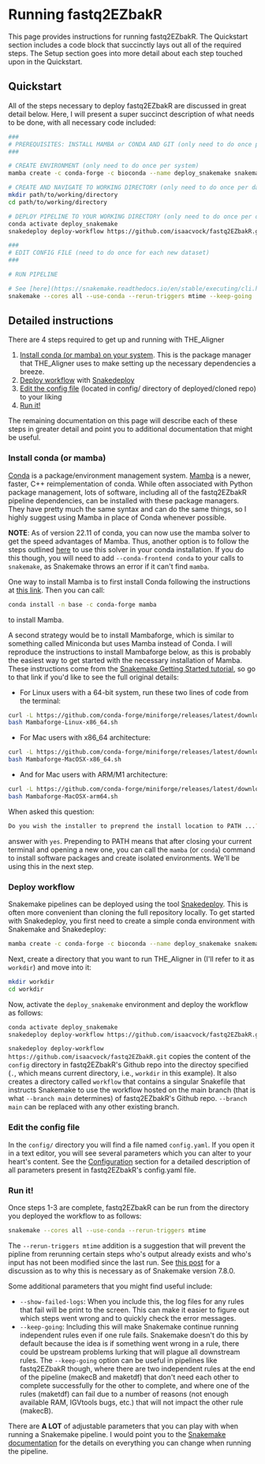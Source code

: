 # Running fastq2EZbakR

This page provides instructions for running fastq2EZbakR. The Quickstart section includes a code block that succinctly lays out all of the required steps. The Setup section goes into more detail about each step touched upon in the Quickstart.

## Quickstart

All of the steps necessary to deploy fastq2EZbakR are discussed in great detail below. Here, I will present a super succinct description of what needs to be done, with all necessary code included:

``` bash
### 
# PREREQUISITES: INSTALL MAMBA or CONDA AND GIT (only need to do once per system)
###

# CREATE ENVIRONMENT (only need to do once per system)
mamba create -c conda-forge -c bioconda --name deploy_snakemake snakemake snakedeploy

# CREATE AND NAVIGATE TO WORKING DIRECTORY (only need to do once per dataset)
mkdir path/to/working/directory
cd path/to/working/directory

# DEPLOY PIPELINE TO YOUR WORKING DIRECTORY (only need to do once per dataset)
conda activate deploy_snakemake
snakedeploy deploy-workflow https://github.com/isaacvock/fastq2EZbakR.git . --branch main

###
# EDIT CONFIG FILE (need to do once for each new dataset)
###

# RUN PIPELINE

# See [here](https://snakemake.readthedocs.io/en/stable/executing/cli.html) for details on all of the configurable parameters
snakemake --cores all --use-conda --rerun-triggers mtime --keep-going
```

## Detailed instructions

There are 4 steps required to get up and running with THE_Aligner

1. [Install conda (or mamba) on your system](#conda). This is the package manager that THE_Aligner uses to make setting up the necessary dependencies a breeze.
1. [Deploy workflow](#deploy) with [Snakedeploy](https://snakedeploy.readthedocs.io/en/latest/index.html)
1. [Edit the config file](#config) (located in config/ directory of deployed/cloned repo) to your liking
1. [Run it!](#run)

The remaining documentation on this page will describe each of these steps in greater detail and point you to additional documentation that might be useful.

### Install conda (or mamba)<a name="conda"></a>
[Conda](https://docs.conda.io/projects/conda/en/latest/index.html) is a package/environment management system. [Mamba](https://mamba.readthedocs.io/en/latest/) is a newer, faster, C++ reimplementation of conda. While often associated with Python package management, lots of software, including all of the fastq2EZbakR pipeline dependencies, can be installed with these package managers. They have pretty much the same syntax and can do the same things, so I highly suggest using Mamba in place of Conda whenever possible. 

**NOTE**: As of version 22.11 of conda, you can now use the mamba solver to get the speed advantages of Mamba. Thus, another option is to follow the steps outlined [here](https://www.anaconda.com/blog/a-faster-conda-for-a-growing-community) to use this solver in your conda installation. If you do this though, you will need to add `--conda-frontend conda` to your calls to `snakemake`, as Snakemake throws an error if it can't find `mamba`.

One way to install Mamba is to first install Conda following the instructions at [this link](https://docs.conda.io/projects/conda/en/latest/user-guide/install/index.html). Then you can call:

``` bash
conda install -n base -c conda-forge mamba
```
to install Mamba.

A second strategy would be to install Mambaforge, which is similar to something called Miniconda but uses Mamba instead of Conda. I will reproduce the instructions to install Mambaforge below, as this is probably the easiest way to get started with the necessary installation of Mamba. These instructions come from the [Snakemake Getting Started tutorial](https://snakemake.readthedocs.io/en/stable/tutorial/setup.html), so go to that link if you'd like to see the full original details:

* For Linux users with a 64-bit system, run these two lines of code from the terminal:

``` bash
curl -L https://github.com/conda-forge/miniforge/releases/latest/download/Mambaforge-Linux-x86_64.sh -o Mambaforge-Linux-x86_64.sh
bash Mambaforge-Linux-x86_64.sh
```
* For Mac users with x86_64 architecture: 
``` bash
curl -L https://github.com/conda-forge/miniforge/releases/latest/download/Mambaforge-MacOSX-x86_64.sh -o Mambaforge-MacOSX-x86_64.sh
bash Mambaforge-MacOSX-x86_64.sh
```
* And for Mac users with ARM/M1 architecture:
``` bash
curl -L https://github.com/conda-forge/miniforge/releases/latest/download/Mambaforge-MacOSX-arm64.sh -o Mambaforge-MacOSX-arm64.sh
bash Mambaforge-MacOSX-arm64.sh
```

When asked this question:
``` bash
Do you wish the installer to preprend the install location to PATH ...? [yes|no]
```
answer with `yes`. Prepending to PATH means that after closing your current terminal and opening a new one, you can call the `mamba` (or `conda`) command to install software packages and create isolated environments. We'll be using this in the next step.

### Deploy workflow<a name="deploy"></a>

Snakemake pipelines can be deployed using the tool [Snakedeploy](https://snakedeploy.readthedocs.io/en/latest/index.html). This is often more convenient than cloning the full repository locally. To get started with Snakedeploy, you first need to create a simple conda environment with Snakemake and Snakedeploy:


``` bash
mamba create -c conda-forge -c bioconda --name deploy_snakemake snakemake snakedeploy
```

Next, create a directory that you want to run THE_Aligner in (I'll refer to it as `workdir`) and move into it:
``` bash
mkdir workdir
cd workdir
```

Now, activate the `deploy_snakemake` environment and deploy the workflow as follows:

``` bash
conda activate deploy_snakemake
snakedeploy deploy-workflow https://github.com/isaacvock/fastq2EZbakR.git . --branch main
```

`snakedeploy deploy-workflow https://github.com/isaacvock/fastq2EZbakR.git` copies the content of the `config` directory in fastq2EZbakR's Github repo into the directoy specified (`.`, which means current directory, i.e., `workdir` in this example). It also creates a directory called `workflow` that contains a singular Snakefile that instructs Snakemake to use the workflow hosted on the main branch (that is what `--branch main` determines) of fastq2EZbakR's Github repo. `--branch main` can be replaced with any other existing branch.

### Edit the config file<a name="config"></a>

In the `config/` directory you will find a file named `config.yaml`. If you open it in a text editor, you will see several parameters which you can alter to your heart's content. See the [Configuration](configuration.md) section for a detailed description of all parameters present in fastq2EZbakR's config.yaml file.

### Run it!<a name="run"></a>

Once steps 1-3 are complete, fastq2EZbakR can be run from the directory you deployed the workflow to as follows:

``` bash
snakemake --cores all --use-conda --rerun-triggers mtime
```

The `--rerun-triggers mtime` addition is a suggestion that will prevent the pipline from rerunning certain steps who's output already exists and who's input has not been modified since the last run. See [this post](https://github.com/snakemake/snakemake/issues/1694) for a discussion as to why this is necessary as of Snakemake version 7.8.0.

Some additional parameters that you might find useful include:

* `--show-failed-logs`: When you include this, the log files for any rules that fail will be print to the screen. This can make it easier to figure out which steps went wrong and to quickly check the error messages.
* `--keep-going`: Including this will make Snakemake continue running independent rules even if one rule fails. Snakemake doesn't do this by default because the idea is if something went wrong in a rule, there could be upstream problems lurking that will plague all downstream rules. The `--keep-going` option can be useful in pipelines like fastq2EZbakR though, where there are two independent rules at the end of the pipeline (makecB and maketdf) that don't need each other to complete successfully for the other to complete, and where one of the rules (maketdf) can fail due to a number of reasons (not enough available RAM, IGVtools bugs, etc.) that will not impact the other rule (makecB).

There are **A LOT** of adjustable parameters that you can play with when running a Snakemake pipeline. I would point you to the [Snakemake documentation](https://snakemake.readthedocs.io/en/stable/executing/cli.html) 
for the details on everything you can change when running the pipeline.

